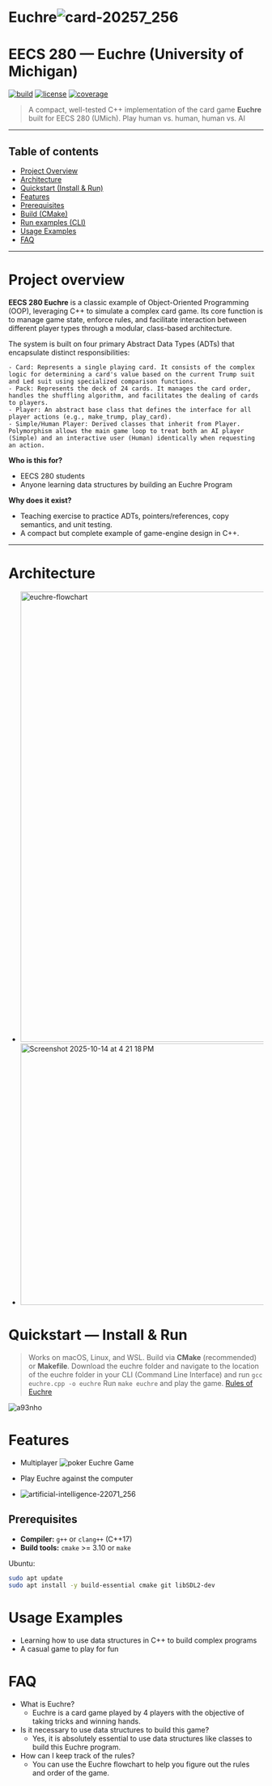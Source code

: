 # Euchre![card-20257_256](https://github.com/user-attachments/assets/4a416298-2b99-403a-a208-0c630be178ed)


# EECS 280 — **Euchre** (University of Michigan)
[![build](https://img.shields.io/badge/build-passing-brightgreen)](https://github.com/yourname/eecs280-euchre) [![license](https://img.shields.io/badge/license-MIT-blue.svg)](#license) [![coverage](https://img.shields.io/badge/coverage-85%25-yellow.svg)](#tests)

> A compact, well-tested C++ implementation of the card game **Euchre** built for EECS 280 (UMich). Play human vs. human, human vs. AI
---

## Table of contents
- [Project Overview](#project-overview)
- [Architecture](#architecture)
- [Quickstart (Install & Run)](#quickstart--install--run)
- [Features](#features)
- [Prerequisites](#prerequisites)
- [Build (CMake)](#build-cmake)
- [Run examples (CLI)](#run-examples-cli)
- [Usage Examples](#usage-examples)
- [FAQ](#faq)



---

# Project overview
**EECS 280 Euchre** is a classic example of Object-Oriented Programming (OOP), leveraging C++ to simulate a complex card game. Its core function is to manage game state, enforce rules, and facilitate interaction between different player types through a modular, class-based architecture.

The system is built on four primary Abstract Data Types (ADTs) that encapsulate distinct responsibilities:
    
    - Card: Represents a single playing card. It consists of the complex logic for determining a card's value based on the current Trump suit and Led suit using specialized comparison functions.
    - Pack: Represents the deck of 24 cards. It manages the card order, handles the shuffling algorithm, and facilitates the dealing of cards to players.
    - Player: An abstract base class that defines the interface for all player actions (e.g., make_trump, play_card).
    - Simple/Human Player: Derived classes that inherit from Player. Polymorphism allows the main game loop to treat both an AI player (Simple) and an interactive user (Human) identically when requesting an action.
**Who is this for?**
- EECS 280 students 
- Anyone learning data structures  by building an Euchre Program


**Why does it exist?**
- Teaching exercise to practice ADTs, pointers/references, copy semantics, and unit testing.
- A compact but complete example of game-engine design in C++.

---
# Architecture
- <img width="1470" height="890" alt="euchre-flowchart" src="https://github.com/user-attachments/assets/dabd0cc9-42da-428c-9d30-646ae05a4352" />
- <img width="592" height="517" alt="Screenshot 2025-10-14 at 4 21 18 PM" src="https://github.com/user-attachments/assets/6beabc47-74c2-491b-835b-40cab73715e4" />

# Quickstart — Install & Run

> Works on macOS, Linux, and WSL. Build via **CMake** (recommended) or **Makefile**.
> Download the euchre folder and navigate to the location of the euchre folder in your CLI (Command Line Interface) and run ```gcc euchre.cpp -o euchre```
> Run ```make euchre```  and play the game. [Rules of Euchre](https://bicyclecards.com/how-to-play/euchre)


![a93nho](https://github.com/user-attachments/assets/cd3fca29-951e-4b53-9a93-259e7cb4a39a)



# Features
- Multiplayer ![poker](https://github.com/user-attachments/assets/701e2d19-e523-4b91-94da-4a0cc89c864b)
Euchre Game

- Play Euchre against the computer
- ![artificial-intelligence-22071_256](https://github.com/user-attachments/assets/c893df5a-60b2-489b-8d7b-944dbbc73b13)

## Prerequisites
- **Compiler:** `g++` or `clang++` (C++17)
- **Build tools:** `cmake` >= 3.10 or `make`

Ubuntu:
```bash
sudo apt update
sudo apt install -y build-essential cmake git libSDL2-dev
```
# Usage Examples
- Learning how to use data structures in C++ to build complex programs
- A casual game to play for fun
# FAQ
- What is Euchre?
    - Euchre is a card game played by 4 players with the objective of taking tricks and winning hands.
- Is it necessary to use data structures to build this game?
    -  Yes, it is absolutely essential to use data structures like classes to build this Euchre program.
- How can I keep track of the rules?
    - You can use the Euchre flowchart to help you figure out the rules and order of the game.



